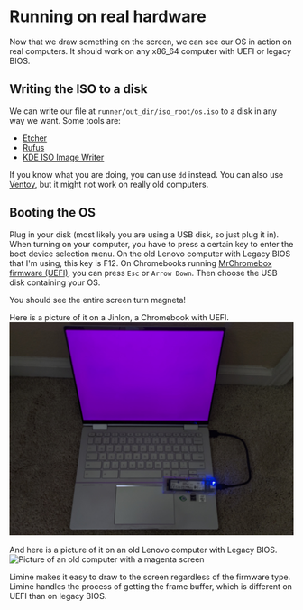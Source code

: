 # Running on real hardware
Now that we draw something on the screen, we can see our OS in action on real computers. It should work on any x86_64 computer with UEFI or legacy BIOS.

## Writing the ISO to a disk
We can write our file at `runner/out_dir/iso_root/os.iso` to a disk in any way we want. Some tools are:
- [Etcher](https://etcher.balena.io/)
- [Rufus](https://rufus.ie/en/)
- [KDE ISO Image Writer](https://apps.kde.org/isoimagewriter/)

If you know what you are doing, you can use `dd` instead. You can also use [Ventoy](https://www.ventoy.net/en/doc_start.html), but it might not work on really old computers.

## Booting the OS
Plug in your disk (most likely you are using a USB disk, so just plug it in). When turning on your computer, you have to press a certain key to enter the boot device selection menu. On the old Lenovo computer with Legacy BIOS that I'm using, this key is F12. On Chromebooks running [MrChromebox firmware (UEFI)](https://docs.mrchromebox.tech/docs/firmware/types.html#uefi-full-rom), you can press `Esc` or `Arrow Down`. Then choose the USB disk containing your OS.

You should see the entire screen turn magneta!

Here is a picture of it on a Jinlon, a Chromebook with UEFI.
![Picture of a Jinlon with a magenta screen](./Jinlon.jpg)

And here is a picture of it on an old Lenovo computer with Legacy BIOS.
![Picture of an old computer with a magenta screen](./Old_Computer.png)

Limine makes it easy to draw to the screen regardless of the firmware type. Limine handles the process of getting the frame buffer, which is different on UEFI than on legacy BIOS.
